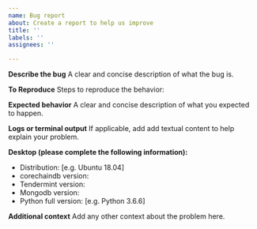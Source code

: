 ```yaml
---
name: Bug report
about: Create a report to help us improve
title: ''
labels: ''
assignees: ''

---
```


**Describe the bug**
A clear and concise description of what the bug is.

**To Reproduce**
Steps to reproduce the behavior:

**Expected behavior**
A clear and concise description of what you expected to happen.

**Logs or terminal output**
If applicable, add add textual content to help explain your problem.

**Desktop (please complete the following information):**
 - Distribution: [e.g. Ubuntu 18.04]
 - corechaindb version:
 - Tendermint version:
 - Mongodb version:
- Python full version: [e.g. Python 3.6.6]

**Additional context**
Add any other context about the problem here.
